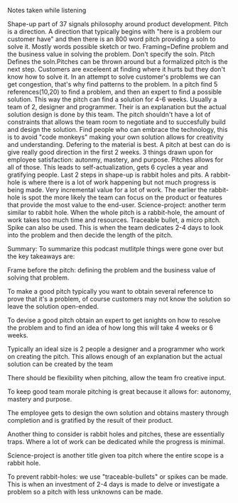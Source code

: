Notes taken while listening

Shape-up part of 37 signals philosophy around product development.
Pitch is a direction. A direction that typically begins with "here is a problem our customer have" and then there is an 800 word pitch providing a soln to solve it.
Mostly words possible sketch or two.
Framing=Define problem and the business value in solving the problem. Don't specify the soln.
Pitch Defines the soln.Pitches can be thrown around but a formalized pitch is the next step.
Customers are exceleent at finding where it hurts but they don't know how to solve it.
In an attempt to solve customer's problems we can get congestion, that's why find patterns to the problem.
In a pitch find 5 references(10,20) to find a problem, and then an expert to find a possible solution.
This way the pitch can find a solution for 4-6 weeks.
Usually a team of 2, designer and programmer. Their is an explanation but the actual solution design is done by this team.
The pitch shouldn't have a lot of constraints that allows the team room to negotiate and to succesfully build and design the solution.
Find people who can embrace the technology, this is to avoid "code monkeys" making your own solution allows for creativity and understanding.
Defering to the material is best. A pitch at best can do is give really good direction in the first 2 weeks.
3 things drawn upon for employee satisfaction: autonmy, mastery, and purpose.
Pitches allows for all of those. This leads to self-actualization, gets 6 cycles a year and gratifying people.
Last 2 steps in shape-up is rabbit holes and pits.
A rabbit-hole is where there is a lot of work happening but not much progress is being made. Very incremental value for a lot of work.
The earlier the rabbit-hole is spot the more likely the team can focus on the product or features that provide the most value to the end-user.
Science-project: another term similar to rabbit hole. When the whole pitch is a rabbit-hole, the amount of work takes too much time and resources.
Traceable bullet, a micro pitch. Spike can also be used. This is when the team dedicates 2-4 days to look into the problem and then decide the length of the pitch.

Summary:
To summarize this podcast mutlitple things were gone over but the key takeaways are:

Frame before the pitch: defining the problem and the business value of solving that problem.

To make a good pitch typically you want to obtain several reference to prove that it's a problem, of course customers may not know the solution so leave the solution open-ended.

To devise a good pitch obtain an expert to get isnights on how to resolve the problem and to find an idea of how long this will take 4 weeks or 6 weeks.

Typically an ideal size is 2 people a designer and a programmer who work on creating the pitch. This allows enough of an explanation but the actual solution can be created by the team

There should be flexibility when pitching, allow the team fro creative input.

To keep good team morale pitching is great because it allows for: autonomy, mastery and purpose.

The employee gets to design the own solution and obtains mastery through completion and is gratified by the result of their product.

Another thing to consider is rabbit holes and pitches, these are essentially traps. Where a lot of work can be dedicated while the progress is minimal.

Science-project is another title given toa pitch where the entire scope is a rabbit hole.

To prevent rabbit-holes: we use "traceable-bullets" or spikes can be made. This is when an investment of 2-4 days is made to delve or investigate a problem so a pitch with less unknowns can be made.
